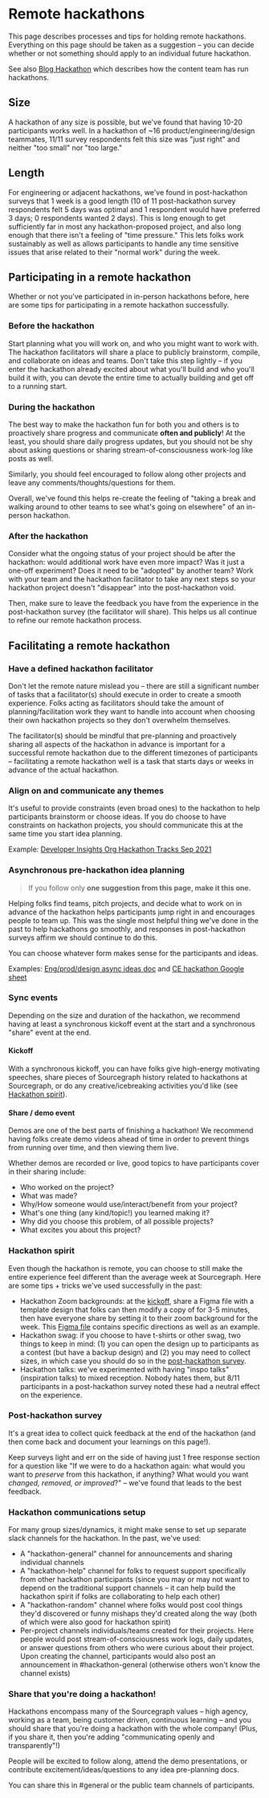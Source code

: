 # Remote hackathons

This page describes processes and tips for holding remote hackathons. Everything on this page should be taken as a suggestion – you can decide whether or not something should apply to an individual future hackathon.

See also [Blog Hackathon](../../marketing/content/editorial/blog_hackathon.md) which describes how the content team has run hackathons.

## Size

A hackathon of any size is possible, but we've found that having 10-20 participants works well. In a hackathon of ~16 product/engineering/design teammates, 11/11 survey respondents felt this size was "just right" and neither "too small" nor "too large."

## Length

For engineering or adjacent hackathons, we've found in post-hackathon surveys that 1 week is a good length (10 of 11 post-hackathon survey respondents felt 5 days was optimal and 1 respondent would have preferred 3 days; 0 respondents wanted 2 days). This is long enough to get sufficiently far in most any hackathon-proposed project, and also long enough that there isn't a feeling of "time pressure." This lets folks work sustainably as well as allows participants to handle any time sensitive issues that arise related to their "normal work" during the week.

## Participating in a remote hackathon

Whether or not you've participated in in-person hackathons before, here are some tips for participating in a remote hackathon successfully.

### Before the hackathon

Start planning what you will work on, and who you might want to work with. The hackathon facilitators will share a place to publicly brainstorm, compile, and collaborate on ideas and teams. Don't take this step lightly – if you enter the hackathon already excited about what you'll build and who you'll build it with, you can devote the entire time to actually building and get off to a running start.

### During the hackathon

The best way to make the hackathon fun for both you and others is to proactively share progress and communicate **often and publicly**! At the least, you should share daily progress updates, but you should not be shy about asking questions or sharing stream-of-consciousness work-log like posts as well.

Similarly, you should feel encouraged to follow along other projects and leave any comments/thoughts/questions for them.

Overall, we've found this helps re-create the feeling of "taking a break and walking around to other teams to see what's going on elsewhere" of an in-person hackathon.

### After the hackathon

Consider what the ongoing status of your project should be after the hackathon: would additional work have even more impact? Was it just a one-off experiment? Does it need to be "adopted" by another team? Work with your team and the hackathon facilitator to take any next steps so your hackathon project doesn't "disappear" into the post-hackathon void.

Then, make sure to leave the feedback you have from the experience in the post-hackathon survey (the facilitator will share). This helps us all continue to refine our remote hackathon process.

## Facilitating a remote hackathon

### Have a defined hackathon facilitator

Don't let the remote nature mislead you – there are still a significant number of tasks that a facilitator(s) should execute in order to create a smooth experience. Folks acting as facilitators should take the amount of planning/facilitation work they want to handle into account when choosing their own hackathon projects so they don't overwhelm themselves.

The facilitator(s) should be mindful that pre-planning and proactively sharing all aspects of the hackathon in advance is important for a successful remote hackathon due to the different timezones of participants – facilitating a remote hackathon well is a task that starts days or weeks in advance of the actual hackathon.

### Align on and communicate any themes

It's useful to provide constraints (even broad ones) to the hackathon to help participants brainstorm or choose ideas. If you do choose to have constraints on hackathon projects, you should communicate this at the same time you start idea planning.

Example: [Developer Insights Org Hackathon Tracks Sep 2021](https://docs.google.com/presentation/d/1zc4BvNI1JWEerG8i7qRqChcNKBOv2FoQDP3a0DVTlJA/edit#slide=id.geb4d1403a8_0_0)

### Asynchronous pre-hackathon idea planning

> If you follow only **one suggestion from this page, make it this one.**

Helping folks find teams, pitch projects, and decide what to work on in advance of the hackathon helps participants jump right in and encourages people to team up. This was the single most helpful thing we've done in the past to help hackathons go smoothly, and responses in post-hackathon surveys affirm we should continue to do this.

You can choose whatever form makes sense for the participants and ideas.

Examples: [Eng/prod/design async ideas doc](https://docs.google.com/document/d/1tPVFADGGp9uetgEQ0Agmpa-W_L11v3R1_UEsv5nzqjA/edit#heading=h.rddn8jkzwxg7) and [CE hackathon Google sheet](https://docs.google.com/spreadsheets/d/1R1BOmUBAOA6Mmt25rx75Lmfh4R-OIqgArD-0gHRD11M/edit#gid=0)

### Sync events

Depending on the size and duration of the hackathon, we recommend having at least a synchronous kickoff event at the start and a synchronous "share" event at the end.

#### Kickoff

With a synchronous kickoff, you can have folks give high-energy motivating speeches, share pieces of Sourcegraph history related to hackathons at Sourcegraph, or do any creative/icebreaking activities you'd like (see [Hackathon spirit](#hackathon-spirit)).

#### Share / demo event

Demos are one of the best parts of finishing a hackathon! We recommend having folks create demo videos ahead of time in order to prevent things from running over time, and then viewing them live.

Whether demos are recorded or live, good topics to have participants cover in their sharing include:

- Who worked on the project?
- What was made?
- Why/How someone would use/interact/benefit from your project?
- What's one thing (any kind/topic!) you learned making it?
- Why did you choose this problem, of all possible projects?
- What excites you about this project?

### Hackathon spirit

Even though the hackathon is remote, you can choose to still make the entire experience feel different than the average week at Sourcegraph. Here are some tips + tricks we've used successfully in the past:

- Hackathon Zoom backgrounds: at the [kickoff](#kickoff), share a Figma file with a template design that folks can then modify a copy of for 3-5 minutes, then have everyone share by setting it to their zoom background for the week. This [Figma file](https://www.figma.com/file/8Rvufqt6G4l0r809oJp0cU/Hackathon-Backgrounds?node-id=0%3A1) contains specific directions as well as an example.
- Hackathon swag: if you choose to have t-shirts or other swag, two things to keep in mind: (1) you can open the design up to participants as a contest (but have a backup design) and (2) you may need to collect sizes, in which case you should do so in the [post-hackathon survey](#post-hackathon-survey).
- Hackathon talks: we've experimented with having "inspo talks" (inspiration talks) to mixed reception. Nobody hates them, but 8/11 participants in a post-hackathon survey noted these had a neutral effect on the experience.

### Post-hackathon survey

It's a great idea to collect quick feedback at the end of the hackathon (and then come back and document your learnings on this page!).

Keep surveys light and err on the side of having just 1 free response section for a question like "If we were to do a hackathon again: what would you want to _preserve_ from this hackathon, if anything? What would you want _changed, removed, or improved_?" – we've found that leads to the best feedback.

### Hackathon communications setup

For many group sizes/dynamics, it might make sense to set up separate slack channels for the hackathon. In the past, we've used:

- A "hackathon-general" channel for announcements and sharing individual channels
- A "hackathon-help" channel for folks to request support specifically from other hackathon participants (since you may or may not want to depend on the traditional support channels – it can help build the hackathon spirit if folks are collaborating to help each other)
- A "hackathon-random" channel where folks would post cool things they'd discovered or funny mishaps they'd created along the way (both of which were also good for hackathon spirit)
- Per-project channels individuals/teams created for their projects. Here people would post stream-of-consciousness work logs, daily updates, or answer questions from others who were curious about their project. Upon creating the channel, participants would also post an announcement in #hackathon-general (otherwise others won't know the channel exists)

### Share that you're doing a hackathon!

Hackathons encompass many of the Sourcegraph values – high agency, working as a team, being customer driven, continuous learning – and you should share that you're doing a hackathon with the whole company! (Plus, if you share it, then you're adding "communicating openly and transparently"!)

People will be excited to follow along, attend the demo presentations, or contribute excitement/ideas/questions to any idea pre-planning docs.

You can share this in #general or the public team channels of participants.
